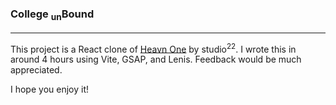 ### College <sub>un</sub>Bound

---

This project is a React clone of [Heavn One](https://heavn-one.webflow.io/) by studio<sup>22</sup>. I wrote this in around 4 hours using Vite, GSAP, and Lenis. Feedback would be much appreciated.

I hope you enjoy it\!

